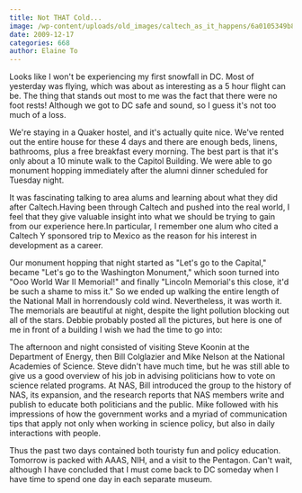 ```yaml
---
title: Not THAT Cold...
image: /wp-content/uploads/old_images/caltech_as_it_happens/6a0105349b8251970b0128765dba46970c.jpg
date: 2009-12-17
categories: 668
author: Elaine To
---
```



Looks like I won't be experiencing my first snowfall in DC. Most of yesterday was flying, which was about as interesting as a 5 hour flight can be. The thing that stands out most to me was the fact that there were no foot rests! Although we got to DC safe and sound, so I guess it's not too much of a loss.

We're staying in a Quaker hostel, and it's actually quite nice. We've rented out the entire house for these 4 days and there are enough beds, linens, bathrooms, plus a free breakfast every morning. The best part is that it's only about a 10 minute walk to the Capitol Building. We were able to go monument hopping immediately after the alumni dinner scheduled for Tuesday night.

It was fascinating talking to area alums and learning about what they did after Caltech.Having been through Caltech and pushed into the real world, I feel that they give valuable insight into what we should be trying to gain from our experience here.In particular, I remember one alum who cited a Caltech Y sponsored trip to Mexico as the reason for his interest in development as a career.

Our monument hopping that night started as "Let's go to the Capital," became "Let's go to the Washington Monument," which soon turned into "Ooo World War II Memorial!" and finally "Lincoln Memorial's this close, it'd be such a shame to miss it." So we ended up walking the entire length of the National Mall in horrendously cold wind. Nevertheless, it was worth it. The memorials are beautiful at night, despite the light pollution blocking out all of the stars. Debbie probably posted all the pictures, but here is one of me in front of a building I wish we had the time to go into:

The afternoon and night consisted of visiting Steve Koonin at the Department of Energy, then Bill Colglazier and Mike Nelson at the National Academies of Science. Steve didn't have much time, but he was still able to give us a good overview of his job in advising politicians how to vote on science related programs. At NAS, Bill introduced the group to the history of NAS, its expansion, and the research reports that NAS members write and publish to educate both politicians and the public. Mike followed with his impressions of how the government works and a myriad of communication tips that apply not only when working in science policy, but also in daily interactions with people.

Thus the past two days contained both touristy fun and policy education. Tomorrow is packed with AAAS, NIH, and a visit to the Pentagon. Can't wait, although I have concluded that I must come back to DC someday when I have time to spend one day in each separate museum.

